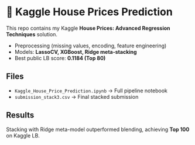 # 🏡 Kaggle House Prices Prediction

This repo contains my Kaggle **House Prices: Advanced Regression Techniques** solution.  
- Preprocessing (missing values, encoding, feature engineering)  
- Models: **LassoCV, XGBoost, Ridge meta-stacking**  
- Best public LB score: **0.1184 (Top 80)**  

## Files
- `Kaggle_House_Price_Prediction.ipynb` → Full pipeline notebook  
- `submission_stack3.csv` → Final stacked submission  

## Results
Stacking with Ridge meta-model outperformed blending, achieving **Top 100** on Kaggle LB.

